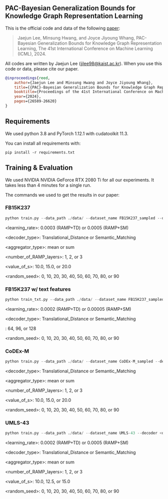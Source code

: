 ## PAC-Bayesian Generalization Bounds for Knowledge Graph Representation Learning

This is the official code and data of the following [paper](https://proceedings.mlr.press/v235/lee24i.html):
> Jaejun Lee, Minsung Hwang, and Joyce Jiyoung Whang, PAC-Bayesian Generalization Bounds for Knowledge Graph Representation Learning, The 41st International Conference on Machine Learning (ICML), 2024.

All codes are written by Jaejun Lee (jjlee98@kaist.ac.kr). When you use this code or data, please cite our paper.

```bibtex
@inproceedings{reed,
	author={Jaejun Lee and Minsung Hwang and Joyce Jiyoung Whang},
	title={{PAC}-Bayesian Generalization Bounds for Knowledge Graph Representation Learning},
	booktitle={Proceedings of the 41st International Conference on Machine Learning},
	year={2024},
	pages={26589-26620}
}
```

## Requirements

We used python 3.8 and PyTorch 1.12.1 with cudatoolkit 11.3.

You can install all requirements with:

```setup
pip install -r requirements.txt
```


## Training & Evaluation

We used NVIDIA NVIDIA GeForce RTX 2080 Ti for all our experiments. It takes less than 4 minutes for a single run.

The commands we used to get the results in our paper:

### FB15K237

```python
python train.py --data_path ./data/ --dataset_name FB15K237_sampled --decoder <decoder_type> -m 0.5 -lr <learning_rate> -L <number_of_RAMP_layers> -d 96 -phi LeakyReLU -rho Identity -psi Identity -s <value_of_s> --aggr <aggregator_type> --seed <random_seed> -e 2000 -b 1
```

<learning_rate>: 0.0003 (RAMP+TD) or 0.0005 (RAMP+SM)

<decoder_type>: Translational_Distance or Semantic_Matching

<aggregator_type>: mean or sum

<number_of_RAMP_layers>: 1, 2, or 3

<value_of_s>: 10.0, 15.0, or 20.0

<random_seed>: 0, 10, 20, 30, 40, 50, 60, 70, 80, or 90

### FB15K237 w/ text features

```python
python train_txt.py --data_path ./data/ --dataset_name FB15K237_sampled_txt --decoder <decoder_type> -m 0.5 -lr <learning_rate> -L 2 -d <dimension> -phi LeakyReLU -rho Identity -psi Identity -s 15.0 --aggr mean --seed <random_seed> -e 2000 -b 1
```

<learning_rate>: 0.0002 (RAMP+TD) or 0.00005 (RAMP+SM)

<decoder_type>: Translational_Distance or Semantic_Matching

<dimension>: 64, 96, or 128

<random_seed>: 0, 10, 20, 30, 40, 50, 60, 70, 80, or 90




### CoDEx-M

```python
python train.py --data_path ./data/ --dataset_name CoDEx-M_sampled --decoder <decoder_type> -m 0.5 -lr 0.0005 -L <number_of_RAMP_layers> -d 64 -phi LeakyReLU -rho Identity -psi Identity -s <value_of_s> --aggr <aggregator_type> --seed <random_seed> -e 2000 -b 1
```

<decoder_type>: Translational_Distance or Semantic_Matching

<aggregator_type>: mean or sum

<number_of_RAMP_layers>: 1, 2, or 3

<value_of_s>: 10.0, 15.0, or 20.0

<random_seed>: 0, 10, 20, 30, 40, 50, 60, 70, 80, or 90

### 

### UMLS-43

```python
python train.py --data_path ./data/ --dataset_name UMLS-43 --decoder <decoder_type> -m 0.75 -lr <learning_rate> -L <number_of_RAMP_layers> -d 48 -phi LeakyReLU -rho Identity -psi Identity -s <value_of_s> --aggr <aggregator_type> --seed <random_seed> -e 2000 -b 1
```

<learning_rate>: 0.0002 (RAMP+TD) or 0.0005 (RAMP+SM)

<decoder_type>: Translational_Distance or Semantic_Matching

<aggregator_type>: mean or sum

<number_of_RAMP_layers>: 1, 2, or 3

<value_of_s>: 10.0, 12.5, or 15.0

<random_seed>: 0, 10, 20, 30, 40, 50, 60, 70, 80, or 90
